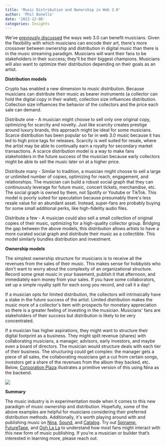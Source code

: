 ```yaml
---
title: 'Music Distribution and Ownership in Web 3.0'
author: 'Phil Bonello'
date: '2022-12-06'
categories: Insights
---
```

We’ve [previously discussed](https://www.plaintextcapital.com/blog/benefits-of-web3-music/) the ways web 3.0 can benefit musicians. Given the flexibility with which musicians can encode their art, there's more crossover between ownership and distribution in digital music than there is in the music streaming paradigm. Musicians will want their fans to be stakeholders in their success; they'll be their biggest champions. Musicians will also want to optimize their distribution depending on their goals as an artist.

**Distribution models**

Crypto has enabled a new dimension to music distribution. Because musicians can distribute their music as bearer instruments (a collector can hold the digital copy in their wallet), collection size influences distribution. Collection size influences the behavior of the collectors and the price each sale can demand.

Distribute one - A musician might choose to sell only one original copy, optimizing for scarcity and novelty. Just like scarcity creates prestige around luxury brands, this approach might be ideal for some musicians. Scarce distribution has been popular so far in web 3.0 music because it has led to high price tags for releases. Scarcity is well suited for resale, where the artist may be able to continually earn a royalty for secondary market transactions. A scarce distribution model is a way to make fans stakeholders in the future success of the musician because early collectors might be able to sell the music later on at a higher price. 

Distribute many - Similar to tradition, a musician might choose to sell a large or unlimited number of copies, optimizing for reach, engagement, and relationships. The musician can build a robust social graph that they can continuously leverage for future music, concert tickets, merchandise, etc. The social graph is owned by them, not Spotify or Youtube or TikTok. This model is poorly suited for speculation because presumably there's less resale value for an abundant asset. Instead, super-fans are probably buying for some small additional perks, like high-fidelity audio files.

Distribute a few - A musician could also sell a small collection of original copies of their music, optimizing for a high-quality collector group. Bridging the gap between the above models, this distribution allows artists to have a more curated social graph and distribute their music as a collectible. This model similarly bundles distribution and investment.

**Ownership models**

The simplest ownership structure for musicians is to receive all the revenues from the sales of their music. This makes sense for hobbyists who don't want to worry about the complexity of an organizational structure. Record some great music in your basement, publish it that afternoon, and immediately earn money from your sales. If you have some collaborators, set up a simple royalty split for each song you record, and call it a day!

If a musician opts for limited distribution, the collectors will intrinsically have a stake in the future success of the artist. Limited distribution makes the music more of a collector's item with prospects for monetary appreciation so there is a greater feeling of investing in the musician. Musicians' fans are stakeholders of their success but distribution is likely to be very concentrated.

If a musician has higher aspirations, they might want to structure their digital footprint as a business. They might split revenue (shares) with collaborating musicians, a manager, advisors, early investors, and maybe even a board of directors. The musician would structure deals with each tier of their business. The structuring could get complex: the manager gets a piece of all sales, the collaborating musicians get a cut from certain songs, investors get a share of the revenues from the album they backed, etc. Below, [Corporation Plaza](https://corp-lounge.netlify.app/) illustrates a primitive version of this using Nina as the backend.

![](https://firebasestorage.googleapis.com/v0/b/firescript-577a2.appspot.com/o/imgs%2Fapp%2FPlaintextCapital%2FjfZU1Lguty.png?alt=media\&token=2fe67824-9117-4694-b868-fb43f1208d75)

**Summary**

The music industry is in experimentation mode when it comes to this new paradigm of music ownership and distribution. Hopefully, some of the above examples are helpful for musicians considering their preferred distribution methods. Additionally, it's worth playing around with and publishing music on [Nina](https://www.ninaprotocol.com/), [Sound](https://www.sound.xyz/), and [Catalog](https://beta.catalog.works/). Try out [Spinamp](https://www.spinamp.xyz/), [FutureTape](https://futuretape.xyz/), and [Ooh La La](https://www.oohlala.xyz/) to understand how most fans might interact with this new form of music publishing. If you’re a musician or builder that’s interested in learning more,  please reach out.
